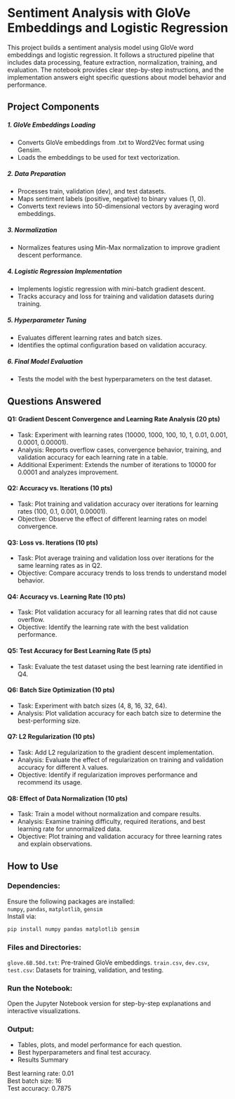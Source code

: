 # Sentiment Analysis with GloVe Embeddings and Logistic Regression

This project builds a sentiment analysis model using GloVe word embeddings and logistic regression. It follows a structured pipeline that includes data processing, feature extraction, normalization, training, and evaluation. The notebook provides clear step-by-step instructions, and the implementation answers eight specific questions about model behavior and performance.

## Project Components

##### 1. GloVe Embeddings Loading
- Converts GloVe embeddings from .txt to Word2Vec format using Gensim.
- Loads the embeddings to be used for text vectorization.
##### 2. Data Preparation
- Processes train, validation (dev), and test datasets.
- Maps sentiment labels (positive, negative) to binary values (1, 0).
- Converts text reviews into 50-dimensional vectors by averaging word embeddings.
##### 3. Normalization
- Normalizes features using Min-Max normalization to improve gradient descent performance.
##### 4. Logistic Regression Implementation
- Implements logistic regression with mini-batch gradient descent.
- Tracks accuracy and loss for training and validation datasets during training.
##### 5. Hyperparameter Tuning
- Evaluates different learning rates and batch sizes.
- Identifies the optimal configuration based on validation accuracy.
##### 6. Final Model Evaluation
- Tests the model with the best hyperparameters on the test dataset.


## Questions Answered

#### Q1: Gradient Descent Convergence and Learning Rate Analysis (20 pts)
- Task: Experiment with learning rates (10000, 1000, 100, 10, 1, 0.01, 0.001, 0.0001, 0.00001).
- Analysis: Reports overflow cases, convergence behavior, training, and validation accuracy for each learning rate in a table.
- Additional Experiment: Extends the number of iterations to 10000 for 0.0001 and analyzes improvement.
#### Q2: Accuracy vs. Iterations (10 pts)
- Task: Plot training and validation accuracy over iterations for learning rates (100, 0.1, 0.001, 0.00001).
- Objective: Observe the effect of different learning rates on model convergence.
#### Q3: Loss vs. Iterations (10 pts)
- Task: Plot average training and validation loss over iterations for the same learning rates as in Q2.
- Objective: Compare accuracy trends to loss trends to understand model behavior.
#### Q4: Accuracy vs. Learning Rate (10 pts)
- Task: Plot validation accuracy for all learning rates that did not cause overflow.
- Objective: Identify the learning rate with the best validation performance.
#### Q5: Test Accuracy for Best Learning Rate (5 pts)
- Task: Evaluate the test dataset using the best learning rate identified in Q4.
#### Q6: Batch Size Optimization (10 pts)
- Task: Experiment with batch sizes (4, 8, 16, 32, 64).
- Analysis: Plot validation accuracy for each batch size to determine the best-performing size.
#### Q7: L2 Regularization (10 pts)
- Task: Add L2 regularization to the gradient descent implementation.
- Analysis: Evaluate the effect of regularization on training and validation accuracy for different λ values.
- Objective: Identify if regularization improves performance and recommend its usage.
#### Q8: Effect of Data Normalization (10 pts)
- Task: Train a model without normalization and compare results.
- Analysis: Examine training difficulty, required iterations, and best learning rate for unnormalized data.
- Objective: Plot training and validation accuracy for three learning rates and explain observations.

## How to Use

### Dependencies:
Ensure the following packages are installed:
</br>`numpy`, `pandas`, `matplotlib`, `gensim`
</br>Install via:

```bash
pip install numpy pandas matplotlib gensim
```

### Files and Directories:
`glove.6B.50d.txt`: Pre-trained GloVe embeddings.
`train.csv`, `dev.csv`, `test.csv`: Datasets for training, validation, and testing.

### Run the Notebook:
Open the Jupyter Notebook version for step-by-step explanations and interactive visualizations.
### Output:
- Tables, plots, and model performance for each question.
- Best hyperparameters and final test accuracy.
- Results Summary

Best learning rate: 0.01
</br>Best batch size: 16
</br>Test accuracy: 0.7875
